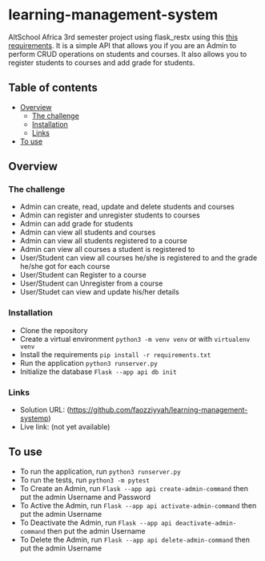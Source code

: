 # learning-management-system
AltSchool Africa 3rd semester project using flask_restx using this [this requirements](https://docs.google.com/document/d/19ayXN5P1oV2aqW_7-As6EUpn7OQShkpAlZK4wRbrgBQ/).
It is a simple API that allows you if you are an Admin to perform CRUD operations on students and courses. It also allows you to register students to courses and add grade for students.

## Table of contents

- [Overview](#overview)
  - [The challenge](#the-challenge)
  - [Installation](#installation)
  - [Links](#links)
- [To use](#usage)

## Overview

### The challenge

- Admin can create, read, update and delete students and courses
- Admin can register and unregister students to courses
- Admin can add grade for students
- Admin can view all students and courses
- Admin can view all students registered to a course
- Admin can view all courses a student is registered to
- User/Student can view all courses he/she is registered to and the grade he/she got for each course
- User/Student can Register to a course
- User/Student can Unregister from a course
- User/Studet can view and update his/her details

### Installation

- Clone the repository
- Create a virtual environment `python3 -m venv venv` or with `virtualenv venv`
- Install the requirements `pip install -r requirements.txt`
- Run the application `python3 runserver.py`
- Initialize the database `Flask --app api db init`


### Links

- Solution URL: (https://github.com/faozziyyah/learning-management-systemp)
- Live link: (not yet available)

## To use
- To run the application, run `python3 runserver.py`
- To run the tests, run `python3 -m pytest`
- To Create an Admin, run `Flask --app api create-admin-command` then put the admin Username and Password
- To Active the Admin, run `Flask --app api activate-admin-command` then put the admin Username 
- To Deactivate the Admin, run `Flask --app api deactivate-admin-command` then put the admin Username
- To Delete the Admin, run `Flask --app api delete-admin-command` then put the admin Username
